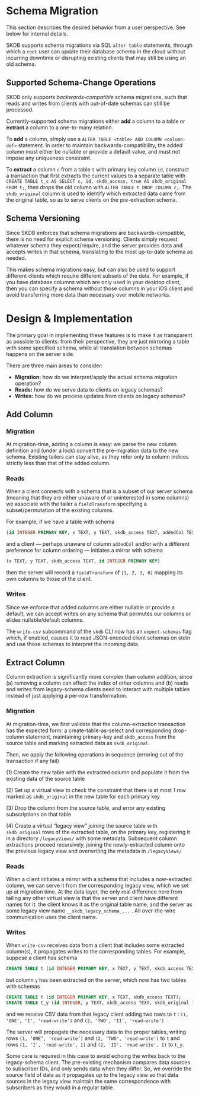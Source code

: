 # Schema Migration

This section describes the desired behavior from a user perspective. See below
for internal details.

SKDB supports schema migrations via SQL `alter table` statements, through which
a `root` user can update their database schema in the cloud without incurring
downtime or disrupting existing clients that may still be using an old schema.

## Supported Schema-Change Operations

SKDB only supports *backwards-compatible* schema migrations, such that reads and
writes from clients with out-of-date schemas can still be processed.

Currently-supported schema migrations either **add** a column to a table or
**extract** a column to a one-to-many relation.

To **add** a column, simply use a `ALTER TABLE <table> ADD COLUMN <column-def>`
statement.  In order to maintain backwards-compatibility, the added column must
either be nullable or provide a default value, and must not impose any
uniqueness constraint.

To **extract** a column `c` from a table `t` with primary key column `id`,
construct a transaction that first extracts the current values to a separate
table with `CREATE TABLE t_c AS SELECT c, id, skdb_access, true AS skdb_original
FROM t;`, then drops the old column with `ALTER TABLE t DROP COLUMN c;`.  The
`skdb_original` column is used to identify which extracted data came from the
original table, so as to serve clients on the pre-extraction schema.

## Schema Versioning

Since SKDB enforces that schema migrations are backwards-compatible, there is no
need for explicit schema versioning.  Clients simply request whatever schema
they expect/require, and the server provides data and accepts writes in that
schema, translating to the most up-to-date schema as needed.

This makes schema migrations easy, but can also be used to support different
clients which require different subsets of the data.  For example, if you have
database columns which are only used in your desktop client, then you can
specify a schema without those columns in your iOS client and avoid transferring
more data than necessary over mobile networks.

# Design & Implementation

The primary goal in implementing these features is to make it as transparent as
possible to clients: from their perspective, they are just mirroring a table
with some specified schema, while all translation between schemas happens on the
server side.

There are three main areas to consider:

- **Migration:** how do we interpret/apply the actual schema migration
  operation?
- **Reads:** how do we serve data to clients on legacy schemas?
- **Writes:** how do we process updates from clients on legacy schemas?

## Add Column

### **Migration**

At migration-time, adding a column is easy: we parse the new column definition
and (under a lock) convert the pre-migration data to the new schema.  Existing
tailers can stay alive, as they refer only to column indices strictly less than
that of the added column.

### **Reads**

When a client connects with a schema that is a subset of our server schema
(meaning that they are either unaware of or uninterested in some columns) we
associate with the tailer a `fieldTransform` specifying a subset/permutation of
the existing columns.

For example, if we have a table with schema

```sql
(id INTEGER PRIMARY KEY, x TEXT, y TEXT, skdb_access TEXT, addedCol TEXT)
```

and a client — perhaps unaware of column `addedCol` and/or with a different
preference for column ordering — initiates a mirror with schema

```sql
(x TEXT, y TEXT, skdb_access TEXT, id INTEGER PRIMARY KEY)
```

then the server will record a `fieldTransform` of `[1, 2, 3, 0]` mapping its own
columns to those of the client.

### **Writes**

Since we enforce that added columns are either nullable or provide a default, we
can accept writes on any schema that permutes our columns or elides
nullable/default columns.

The `write-csv` subcommand of the `skdb` CLI now has an `expect-schemas` flag
which, if enabled, causes it to read JSON-encoded client schemas on stdin and
use those schemas to interpret the incoming data.

## Extract Column

Column extraction is significantly more complex than column addition, since (a)
removing a column can affect the index of other columns and (b) reads and writes
from legacy-schema clients need to interact with multiple tables instead of just
applying a per-row transformation.

### **Migration**

At migration-time, we first validate that the column-extraction transaction has
the expected form: a create-table-as-select and corresponding drop-column
statement, maintaining primary-key and `skdb_access` from the source table and
marking extracted data as `skdb_original`.

Then, we apply the following operations in sequence (erroring out of the
transaction if any fail)

(1) Create the new table with the extracted column and populate it from the
existing data of the source table

(2) Set up a virtual view to check the constraint that there is at most 1 row
marked as `skdb_original` in the new table for each primary key

(3) Drop the column from the source table, and error any existing subscriptions
on that table

(4) Create a virtual “legacy view” joining the source table with `skdb_original`
rows of the extracted table, on the primary key, registering it in a directory
`/legacyViews/` with some metadata. Subsequent column extractions proceed
recursively, joining the newly-extracted column onto the previous legacy view
and overwriting the metadata in `/legacyViews/`

### Reads

When a client initiates a mirror with a schema that includes a now-extracted
column, we can serve it from the corresponding legacy view, which we set up at
migration time.  At the data layer, the only real difference here from tailing
any other virtual view is that the server and client have different names for
it: the client knows it as the original table name, and the server as some
legacy view name `__skdb_legacy_schema_...` .  All over-the-wire communication
uses the client name.

### Writes

When `write-csv` receives data from a client that includes some extracted
column(s), it propagates writes to the corresponding tables.  For example,
suppose a client has schema

```sql
CREATE TABLE t (id INTEGER PRIMARY KEY, x TEXT, y TEXT, skdb_access TEXT);
```

but column `y` has been extracted on the server, which now has two tables with
schemas

```sql
CREATE TABLE t (id INTEGER PRIMARY KEY, x TEXT, skdb_access TEXT);
CREATE TABLE t_y (id INTEGER, y TEXT, skdb_access TEXT, skdb_original INTEGER);
```

and we receive CSV data from that legacy client adding two rows to `t` : `(1,
'ONE', 'I', 'read-write')` and `(2, 'TWO', 'II', 'read-write')` .

The server will propagate the necessary data to the proper tables, writing rows
`(1, ‘ONE’, ‘read-write’)` and `(2, 'TWO', 'read-write')` to `t` and rows `(1,
'I', 'read-write', 1)` and `(2, 'II', 'read-write', 1)` to `t_y`.

Some care is required in this case to avoid echoing the writes back to the
legacy-schema client. The pre-existing mechanism compares data sources to
subscriber IDs, and only sends data when they differ.  So, we override the
source field of data as it propagates up to the legacy view so that data sources
in the legacy view maintain the same correspondence with subscribers as they
would in a regular table.
